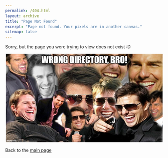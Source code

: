 ```yaml
---
permalink: /404.html
layout: archive
title: "Page Not Found"
excerpt: "Page not found. Your pixels are in another canvas."
sitemap: false
---
```


Sorry, but the page you were trying to view does not exist :D

<p align="center">
<img src="/images/404.jpg" width="500">
</p>

Back to the [main page](https://dovanquyet.github.io)

<script type="text/javascript">
  var GOOG_FIXURL_LANG = 'en';
  var GOOG_FIXURL_SITE = '{{ site.url }}'
</script>
<script type="text/javascript"
  src="//linkhelp.clients.google.com/tbproxy/lh/wm/fixurl.js">
</script>
